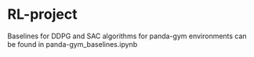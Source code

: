 # RL-project

Baselines for DDPG and SAC algorithms for panda-gym environments can be found in panda-gym_baselines.ipynb
